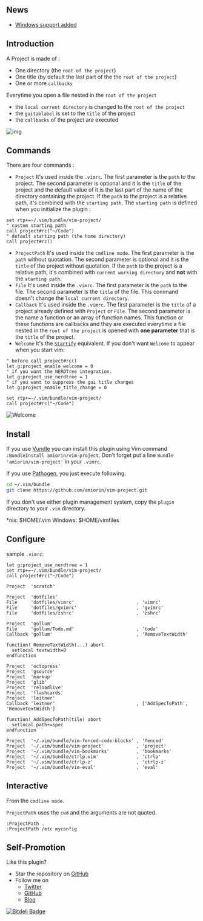 ## News
* [Windows support added](https://twitter.com/amiorin/status/336003331984076800)

## Introduction
A Project is made of :
* One directory (the ``root of the project``)
* One title (by default the last part of the the ``root of the project``)
* One or more ``callbacks``

Everytime you open a file nested in the ``root of the project``
* the ``local current directory`` is changed to the ``root of the project``
* the ``guitablabel`` is set to the ``title`` of the project
* the ``callbacks`` of the project are executed

![img][0]

## Commands
There are four commands :
* ``Project``
It's used inside the ``.vimrc``. The first parameter is the ``path`` to the
project. The second parameter is optional and it is the ``title`` of the
project and the default value of it is the last part of the name of the
directory containing the project.  If the ``path`` to the project is a
relative path, it's combined with the ``starting path``.  The ``starting
path`` is defined when you initialize the plugin :

```vim
set rtp+=~/.vim/bundle/vim-project/
" custom starting path
call project#rc("~/Code")
" default starting path (the home directory)
call project#rc()
```

* ``ProjectPath``
It's used inside the ``cmdline mode``. The first parameter is the ``path``
without quotation. The second parameter is optional and it is the ``title`` of
the project without quotation.
If the ``path`` to the project is a relative path, it's combined with
``current working directory`` and **not** with the ``starting path``.
* ``File``
It's used inside the ``.vimrc``. The first parameter is the ``path`` to
the file. The second parameter is the ``title`` of the file. This command
doesn't change the ``local current directory``.
* ``Callback``
It's used inside the ``.vimrc``. The first parameter is the ``title`` of a
project already defined with ``Project`` or ``File``. The second parameter is
the name a function or an array of function names. This function or these
functions are callbacks and they are executed everytime a file nested in the
``root of the project`` is opened with **one parameter** that is the ``title``
of the project.
* ``Welcome`` It's the [``Startify``](https://github.com/mhinz/vim-startify) equivalent.
If you don't want ``Welcome`` to appear when you start vim:

```vim
" before call project#rc()
let g:project_enable_welcome = 0
" if you want the NERDTree integration.
let g:project_use_nerdtree = 1
" if you want to suppress the gui title changes
let g:project_enable_title_change = 0

set rtp+=~/.vim/bundle/vim-project/
call project#rc("~/Code")
```

![Welcome](https://pbs.twimg.com/media/BJH4RgDCcAEYv4E.png:large)

## Install
If you use [Vundle][1] you can install this plugin using Vim command `:BundleInstall amiorin/vim-project`.
Don't forget put a line `Bundle 'amiorin/vim-project'` in your `.vimrc`.

If you use [Pathogen][2], you just execute following:

```sh
cd ~/.vim/bundle
git clone https://github.com/amiorin/vim-project.git
```

If you don't use either plugin management system, copy the `plugin` directory to your `.vim` directory.

\*nix: $HOME/.vim
Windows: $HOME/vimfiles

## Configure
sample ``.vimrc``:

```vim
let g:project_use_nerdtree = 1
set rtp+=~/.vim/bundle/vim-project/
call project#rc("~/Code")

Project  'scratch'

Project  'dotfiles'
File     'dotfiles/vimrc'                       , 'vimrc'
File     'dotfiles/gvimrc'                      , 'gvimrc'
File     'dotfiles/zshrc'                       , 'zshrc'

Project  'gollum'
File     'gollum/Todo.md'                       , 'todo'
Callback 'gollum'                               , 'RemoveTextWidth'

function! RemoveTextWidth(...) abort
  setlocal textwidth=0
endfunction

Project  'octopress'
Project  'gsource'
Project  'markup'
Project  'glib'
Project  'reloadlive'
Project  'flashcards'
Project  'leitner'
Callback 'leitner'                              , ['AddSpecToPath', 'RemoveTextWidth']

function! AddSpecToPath(tile) abort
  setlocal path+=spec
endfunction

Project  '~/.vim/bundle/vim-fenced-code-blocks' , 'fenced'
Project  '~/.vim/bundle/vim-project'            , 'project'
Project  '~/.vim/bundle/vim-bookmarks'          , 'bookmarks'
Project  '~/.vim/bundle/ctrlp.vim'              , 'ctrlp'
Project  '~/.vim/bundle/ctrlp-z'                , 'ctrlp-z'
Project  '~/.vim/bundle/vim-eval'               , 'eval'
```

## Interactive
From the ``cmdline mode``.

``ProjectPath`` uses the ``cwd`` and the arguments are not quoted.
```vim
:ProjectPath .
:ProjectPath /etc myconfig
```

## Self-Promotion
Like this plugin?
* Star the repository on [GitHub](https://github.com/amiorin/vim-project)
* Follow me on
  * [Twitter](http://twitter.com/amiorin)
  * [GitHub](https://github.com/amiorin)
  * [Blog](http://albertomiorin.com)

[0]: https://pbs.twimg.com/media/BIcCUupCMAEG8Lg.png:large
[1]: https://github.com/gmarik/vundle.git
[2]: https://github.com/tpope/vim-pathogen


[![Bitdeli Badge](https://d2weczhvl823v0.cloudfront.net/amiorin/vim-project/trend.png)](https://bitdeli.com/free "Bitdeli Badge")

